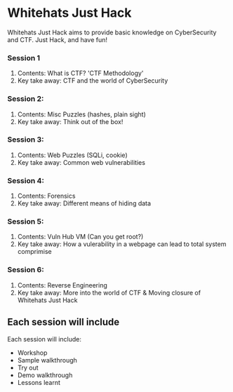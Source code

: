 # Whitehats Just Hack
Whitehats Just Hack aims to provide basic knowledge on CyberSecurity and CTF.
Just Hack, and have fun!


### Session 1
1. Contents: What is CTF? 'CTF Methodology'
2. Key take away: CTF and the world of CyberSecurity

### Session 2:
1. Contents: Misc Puzzles (hashes, plain sight)
2. Key take away: Think out of the box!

### Session 3:
1. Contents: Web Puzzles (SQLi, cookie)
2. Key take away: Common web vulnerabilities

### Session 4:
1. Contents: Forensics
2. Key take away: Different means of hiding data

### Session 5:
1. Contents: Vuln Hub VM (Can you get root?)
2. Key take away: How a vulerability in a webpage can lead to total system comprimise

### Session 6:
1. Contents: Reverse Engineering
2. Key take away: More into the world of CTF & Moving closure of Whitehats Just Hack


## Each session will include
Each session will include:
 - Workshop
 - Sample walkthrough
 - Try out
 - Demo walkthrough
 - Lessons learnt